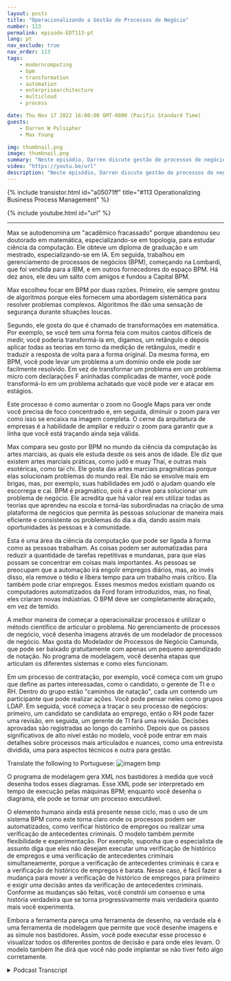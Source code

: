 ```yaml
---
layout: posts
title: "Operacionalizando a Gestão de Processos de Negócio"
number: 113
permalink: episode-EDT113-pt
lang: pt
nav_exclude: true
nav_order: 113
tags:
    - moderncomputing
    - bpm
    - transformation
    - automation
    - enterprisearchitecture
    - multicloud
    - process

date: Thu Nov 17 2022 16:00:00 GMT-0800 (Pacific Standard Time)
guests:
    - Darren W Pulsipher
    - Max Young

img: thumbnail.png
image: thumbnail.png
summary: "Neste episódio, Darren discute gestão de processos de negócio e automação com Max Young, CEO da Capital BPM."
video: "https://youtu.be/url"
description: "Neste episódio, Darren discute gestão de processos de negócio e automação com Max Young, CEO da Capital BPM."
---
```


<div>
{% include transistor.html id="a05071ff" title="#113 Operationalizing Business Process Management" %}

{% include youtube.html id="url" %}
</div>

---

Max se autodenomina um "acadêmico fracassado" porque abandonou seu doutorado em matemática, especializando-se em topologia, para estudar ciência da computação. Ele obteve um diploma de graduação e um mestrado, especializando-se em IA. Em seguida, trabalhou em gerenciamento de processos de negócios (BPM), começando na Lombardi, que foi vendida para a IBM, e em outros fornecedores do espaço BPM. Há dez anos, ele deu um salto com amigos e fundou a Capital BPM.

Max escolheu focar em BPM por duas razões. Primeiro, ele sempre gostou de algoritmos porque eles fornecem uma abordagem sistemática para resolver problemas complexos. Algoritmos lhe dão uma sensação de segurança durante situações loucas.

Segundo, ele gosta do que é chamado de transformações em matemática. Por exemplo, se você tem uma forma feia com muitos cantos difíceis de medir, você poderia transformá-la em, digamos, um retângulo e depois aplicar todas as teorias em torno da medição de retângulos, medir e traduzir a resposta de volta para a forma original. Da mesma forma, em BPM, você pode levar um problema a um domínio onde ele pode ser facilmente resolvido. Em vez de transformar um problema em um problema micro com declarações F aninhadas complicadas de manter, você pode transformá-lo em um problema achatado que você pode ver e atacar em estágios.

Este processo é como aumentar o zoom no Google Maps para ver onde você precisa de foco concentrado e, em seguida, diminuir o zoom para ver como isso se encaixa na imagem completa. O cerne da arquitetura de empresas é a habilidade de ampliar e reduzir o zoom para garantir que a linha que você está traçando ainda seja válida.

Max compara seu gosto por BPM no mundo da ciência da computação às artes marciais, as quais ele estuda desde os seis anos de idade. Ele diz que existem artes marciais práticas, como judô e muay Thai, e outras mais esotéricas, como tai chi. Ele gosta das artes marciais pragmáticas porque elas solucionam problemas do mundo real. Ele não se envolve mais em brigas, mas, por exemplo, suas habilidades em judô o ajudam quando ele escorrega e cai. BPM é pragmático, pois é a chave para solucionar um problema de negócio. Ele acredita que há valor real em utilizar todas as teorias que aprendeu na escola e torná-las subordinadas na criação de uma plataforma de negócios que permita às pessoas solucionar de maneira mais eficiente e consistente os problemas do dia a dia, dando assim mais oportunidades às pessoas e à comunidade.

Esta é uma área da ciência da computação que pode ser ligada à forma como as pessoas trabalham. As coisas podem ser automatizadas para reduzir a quantidade de tarefas repetitivas e mundanas, para que elas possam se concentrar em coisas mais importantes. As pessoas se preocupam que a automação irá engolir empregos diários, mas, ao invés disso, ela remove o tédio e libera tempo para um trabalho mais crítico. Ela também pode criar empregos. Esses mesmos medos existiam quando os computadores automatizados da Ford foram introduzidos, mas, no final, eles criaram novas indústrias. O BPM deve ser completamente abraçado, em vez de temido.

A melhor maneira de começar a operacionalizar processos é utilizar o método científico de articular o problema. No gerenciamento de processos de negócio, você desenha imagens através de um modelador de processos de negócio. Max gosta do Modelador de Processos de Negócio Camunda, que pode ser baixado gratuitamente com apenas um pequeno aprendizado de notação. No programa de modelagem, você desenha etapas que articulam os diferentes sistemas e como eles funcionam.

Em um processo de contratação, por exemplo, você começa com um grupo que define as partes interessadas, como o candidato, o gerente de TI e o RH. Dentro do grupo estão "caminhos de natação", cada um contendo um participante que pode realizar ações. Você pode pensar neles como grupos LDAP. Em seguida, você começa a traçar o seu processo de negócios: primeiro, um candidato se candidata ao emprego, então o RH pode fazer uma revisão, em seguida, um gerente de TI fará uma revisão. Decisões aprovadas são registradas ao longo do caminho. Depois que os passos significativos de alto nível estão no modelo, você pode entrar em mais detalhes sobre processos mais articulados e nuances, como uma entrevista dividida, uma para aspectos técnicos e outra para gestão.

Translate the following to Portuguese: ![imagem bmp](./bpm.png)

O programa de modelagem gera XML nos bastidores à medida que você desenha todos esses diagramas. Esse XML pode ser interpretado em tempo de execução pelas máquinas BPM; enquanto você desenha o diagrama, ele pode se tornar um processo executável.

O elemento humano ainda está presente nesse ciclo, mas o uso de um sistema BPM como este torna claro onde os processos podem ser automatizados, como verificar histórico de empregos ou realizar uma verificação de antecedentes criminais. O modelo também permite flexibilidade e experimentação. Por exemplo, suponha que o especialista de assunto diga que eles não desejam executar uma verificação de histórico de empregos e uma verificação de antecedentes criminais simultaneamente, porque a verificação de antecedentes criminais é cara e a verificação de histórico de empregos é barata. Nesse caso, é fácil fazer a mudança para mover a verificação de histórico de empregos para primeiro e exigir uma decisão antes da verificação de antecedentes criminais. Conforme as mudanças são feitas, você constrói um consenso e uma história verdadeira que se torna progressivamente mais verdadeira quanto mais você experimenta.

Embora a ferramenta pareça uma ferramenta de desenho, na verdade ela é uma ferramenta de modelagem que permite que você desenhe imagens e as simule nos bastidores. Assim, você pode executar esse processo e visualizar todos os diferentes pontos de decisão e para onde eles levam. O modelo também lhe dirá que você não pode implantar se não tiver feito algo corretamente.



<details>
<summary> Podcast Transcript </summary>

<p></p>

</details>
